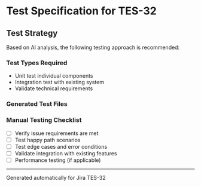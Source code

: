 # Test Specification for TES-32

## Test Strategy
Based on AI analysis, the following testing approach is recommended:

### Test Types Required
- Unit test individual components
- Integration test with existing system
- Validate technical requirements

### Generated Test Files


### Manual Testing Checklist
- [ ] Verify issue requirements are met
- [ ] Test happy path scenarios
- [ ] Test edge cases and error conditions
- [ ] Validate integration with existing features
- [ ] Performance testing (if applicable)

---
Generated automatically for Jira TES-32

